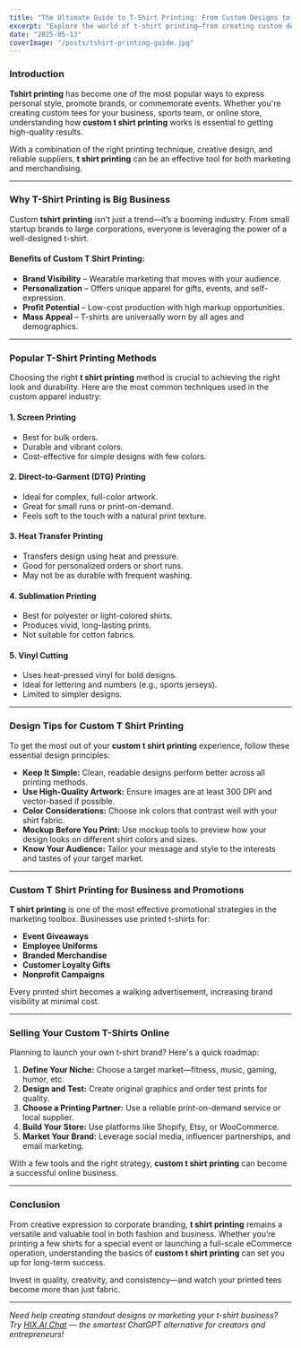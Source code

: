 ```yaml
---
title: "The Ultimate Guide to T-Shirt Printing: From Custom Designs to Full-Scale Production"
excerpt: "Explore the world of t-shirt printing—from creating custom designs to choosing the best printing methods. Whether you're launching a brand or making a statement, learn how custom t shirt printing can bring your vision to life."
date: "2025-05-13"
coverImage: "/posts/tshirt-printing-guide.jpg"
---
```


### Introduction

**Tshirt printing** has become one of the most popular ways to express personal style, promote brands, or commemorate events. Whether you're creating custom tees for your business, sports team, or online store, understanding how **custom t shirt printing** works is essential to getting high-quality results.

With a combination of the right printing technique, creative design, and reliable suppliers, **t shirt printing** can be an effective tool for both marketing and merchandising.

---

### Why T-Shirt Printing is Big Business

Custom **tshirt printing** isn’t just a trend—it’s a booming industry. From small startup brands to large corporations, everyone is leveraging the power of a well-designed t-shirt.

#### Benefits of Custom T Shirt Printing:

- **Brand Visibility** – Wearable marketing that moves with your audience.
- **Personalization** – Offers unique apparel for gifts, events, and self-expression.
- **Profit Potential** – Low-cost production with high markup opportunities.
- **Mass Appeal** – T-shirts are universally worn by all ages and demographics.

---

### Popular T-Shirt Printing Methods

Choosing the right **t shirt printing** method is crucial to achieving the right look and durability. Here are the most common techniques used in the custom apparel industry:

#### 1. **Screen Printing**
- Best for bulk orders.
- Durable and vibrant colors.
- Cost-effective for simple designs with few colors.

#### 2. **Direct-to-Garment (DTG) Printing**
- Ideal for complex, full-color artwork.
- Great for small runs or print-on-demand.
- Feels soft to the touch with a natural print texture.

#### 3. **Heat Transfer Printing**
- Transfers design using heat and pressure.
- Good for personalized orders or short runs.
- May not be as durable with frequent washing.

#### 4. **Sublimation Printing**
- Best for polyester or light-colored shirts.
- Produces vivid, long-lasting prints.
- Not suitable for cotton fabrics.

#### 5. **Vinyl Cutting**
- Uses heat-pressed vinyl for bold designs.
- Ideal for lettering and numbers (e.g., sports jerseys).
- Limited to simpler designs.

---

### Design Tips for Custom T Shirt Printing

To get the most out of your **custom t shirt printing** experience, follow these essential design principles:

- **Keep It Simple:** Clean, readable designs perform better across all printing methods.
- **Use High-Quality Artwork:** Ensure images are at least 300 DPI and vector-based if possible.
- **Color Considerations:** Choose ink colors that contrast well with your shirt fabric.
- **Mockup Before You Print:** Use mockup tools to preview how your design looks on different shirt colors and sizes.
- **Know Your Audience:** Tailor your message and style to the interests and tastes of your target market.

---

### Custom T Shirt Printing for Business and Promotions

**T shirt printing** is one of the most effective promotional strategies in the marketing toolbox. Businesses use printed t-shirts for:

- **Event Giveaways**
- **Employee Uniforms**
- **Branded Merchandise**
- **Customer Loyalty Gifts**
- **Nonprofit Campaigns**

Every printed shirt becomes a walking advertisement, increasing brand visibility at minimal cost.

---

### Selling Your Custom T-Shirts Online

Planning to launch your own t-shirt brand? Here's a quick roadmap:

1. **Define Your Niche:** Choose a target market—fitness, music, gaming, humor, etc.
2. **Design and Test:** Create original graphics and order test prints for quality.
3. **Choose a Printing Partner:** Use a reliable print-on-demand service or local supplier.
4. **Build Your Store:** Use platforms like Shopify, Etsy, or WooCommerce.
5. **Market Your Brand:** Leverage social media, influencer partnerships, and email marketing.

With a few tools and the right strategy, **custom t shirt printing** can become a successful online business.

---

### Conclusion

From creative expression to corporate branding, **t shirt printing** remains a versatile and valuable tool in both fashion and business. Whether you’re printing a few shirts for a special event or launching a full-scale eCommerce operation, understanding the basics of **custom t shirt printing** can set you up for long-term success.

Invest in quality, creativity, and consistency—and watch your printed tees become more than just fabric.

---

*Need help creating standout designs or marketing your t-shirt business? Try [HIX.AI Chat](https://hix.ai/chat) — the smartest ChatGPT alternative for creators and entrepreneurs!*
